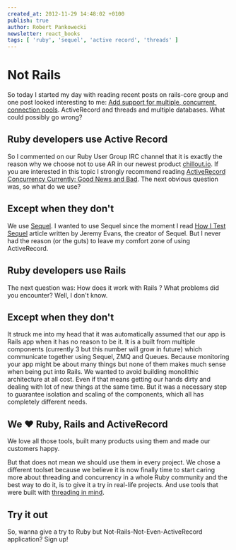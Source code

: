 ```yaml
---
created_at: 2012-11-29 14:48:02 +0100
publish: true
author: Robert Pankowecki
newsletter: react_books
tags: [ 'ruby', 'sequel', 'active record', 'threads' ]
---
```


# Not Rails

So today I started my day with reading recent posts on rails-core group and one post
looked interesting to me: [Add support for multiple, concurrent, connection pools](https://groups.google.com/d/topic/rubyonrails-core/EF1ycXz-3BA/discussion).
ActiveRecord and threads and multiple databases. What could possibly go wrong?

<!-- more -->

## Ruby developers use Active Record

So I commented on our Ruby User Group IRC channel that it is exactly the reason why we choose not to
use AR in our newest product [chillout.io](http://chillout.io). If you are interested in this topic
I strongly recommend reading [ActiveRecord Concurrency Currently: Good News and Bad](http://bibwild.wordpress.com/2012/03/15/activerecord-concurrency-currently-good-news-and-bad/).
The next obvious question was, so what do we use?

## Except when they don't

We use [Sequel](http://sequel.rubyforge.org/). I wanted to use Sequel since the moment
I read [How I Test Sequel](http://sequel.heroku.com/2010/05/19/how-i-test-sequel/) article
written by Jeremy Evans, the creator of Sequel. But I never had the reason (or the guts)
to leave my comfort zone of using ActiveRecord.

## Ruby developers use Rails

The next question was: How does it work with Rails ? What problems did you encounter? Well, I don't know.

## Except when they don't

It struck me into my head that it was automatically assumed that our app is Rails app when
it has no reason to be it. It is a built from multiple components (currently 3 but this number
will grow in future) which communicate together using Sequel, ZMQ and Queues. Because
monitoring your app might be about many things but none of them makes much sense when
being put into Rails. We wanted to avoid building monolithic architecture at all cost.
Even if that means getting our hands dirty and dealing with lot of new things at the same time.
But it was a necessary step to guarantee isolation and scaling of the components, which all has
completely different needs.

## We ❤  Ruby, Rails and ActiveRecord

We love all those tools, built many products using them and made our customers happy.

But that does not mean we should use them in every project. We chose a different toolset
because we believe it is now finally time to start caring more about threading and concurrency in a whole
Ruby community and the best way to do it, is to give it a try in real-life projects. And
use tools that were built with [threading in mind](http://sequel.rubyforge.org/rdoc/files/doc/thread_safety_rdoc.html).

## Try it out

So, wanna give a try to Ruby but Not-Rails-Not-Even-ActiveRecord application? Sign up!

